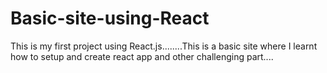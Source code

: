 # Basic-site-using-React
This is my first project  using React.js........This is a basic site where I learnt how to setup and create react app and other challenging part....
